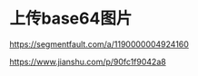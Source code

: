 # 上传base64图片

<https://segmentfault.com/a/1190000004924160>

<https://www.jianshu.com/p/90fc1f9042a8>

